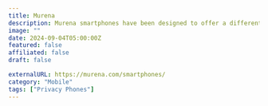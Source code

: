 ```yaml
---
title: Murena
description: Murena smartphones have been designed to offer a different approach to users who care about privacy and data-hungry handsets.
image: ""
date: 2024-09-04T05:00:00Z
featured: false
affiliated: false
draft: false

externalURL: https://murena.com/smartphones/
category: "Mobile"
tags: ["Privacy Phones"]
---
```

